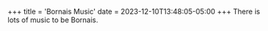 +++
title = 'Bornais Music'
date = 2023-12-10T13:48:05-05:00
+++
There is lots of music to be Bornais.